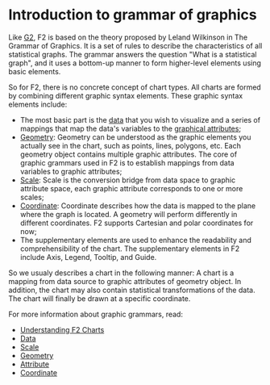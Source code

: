 # Introduction to grammar of graphics

Like [G2](https://antv.alipay.com/zh-cn/g2/3.x/index.html), F2 is based on the theory proposed by Leland Wilkinson in The Grammar of Graphics. It is a set of rules to describe the characteristics of all statistical graphs. The grammar answers the question "What is a statistical graph", and it uses a bottom-up manner to form higher-level elements using basic elements.

So for F2, there is no concrete concept of chart types. All charts are formed by combining different graphic syntax elements. These graphic syntax elements include:

- The most basic part is the [data](./data.html) that you wish to visualize and a series of mappings that map the data's variables to the [graphical attributes](./attribute.html);
- [Geometry](./geometry.html): Geometry can be understood as the graphic elements you actually see in the chart, such as points, lines, polygons, etc. Each geometry object contains multiple graphic attributes. The core of graphic grammars used in F2 is to establish mappings from data variables to graphic attributes;
- [Scale](./scale.html): Scale is the conversion bridge from data space to graphic attribute space, each graphic attribute corresponds to one or more scales;
- [Coordinate](./coordinate.html): Coordinate describes how the data is mapped to the plane where the graph is located. A geometry will perform differently in different coordinates. F2 supports Cartesian and polar coordinates for now;
- The supplementary elements are used to enhance the readability and comprehensibility of the chart. The supplementary elements in F2 include Axis, Legend, Tooltip, and Guide.

So we usualy describes a chart in the following manner: A chart is a mapping from data source to graphic attributes of geometry object. In addition, the chart may also contain statistical transformations of the data. The chart will finally be drawn at a specific coordinate.

For more information about graphic grammars, read:

- [Understanding F2 Charts](./understanding-f2-charts.html)
- [Data](./data.html)
- [Scale](./scale.html)
- [Geometry](./geometry.html)
- [Attribute](./attribute.html)
- [Coordinate](./coordinate.html)
